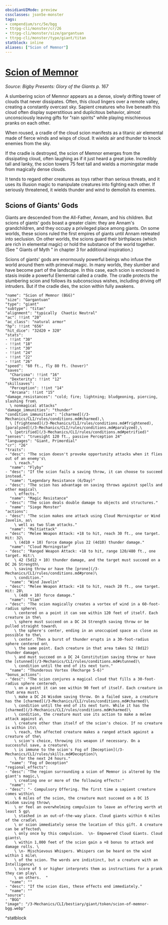 ```yaml
---
obsidianUIMode: preview
cssclasses: json5e-monster
tags:
- compendium/src/5e/bgg
- ttrpg-cli/monster/cr/26
- ttrpg-cli/monster/size/gargantuan
- ttrpg-cli/monster/type/giant/titan
statblock: inline
aliases: ["Scion of Memnor"]
---
```

# [Scion of Memnor](3-Mechanics\CLI\bestiary\giant/scion-of-memnor-bgg.md)
*Source: Bigby Presents: Glory of the Giants p. 167*  

A slumbering scion of Memnor appears as a dense, slowly drifting tower of clouds that never dissipates. Often, this cloud lingers over a remote valley, creating a constantly overcast sky. Sapient creatures who live beneath this cloud often display superstitious and duplicitous behavior, almost unconsciously leaving gifts for "rain spirits" while playing mischievous pranks on each other.

When roused, a cradle of the cloud scion manifests as a titanic air elemental made of fierce winds and wisps of cloud. It wields air and thunder to knock enemies from the sky.

If the cradle is destroyed, the scion of Memnor emerges from the dissipating cloud, often laughing as if it just heard a great joke. Incredibly tall and lanky, the scion towers 75 feet tall and wields a morningstar made from magically dense clouds.

It tends to regard other creatures as toys rather than serious threats, and it uses its illusion magic to manipulate creatures into fighting each other. If seriously threatened, it wields thunder and wind to demolish its enemies.

## Scions of Giants' Gods

Giants are descended from the All-Father, Annam, and his children. But scions of giants' gods boast a greater claim: they are Annam's grandchildren, and they occupy a privileged place among giants. On some worlds, these scions ruled the first empires of giants until Annam retreated into seclusion. On other worlds, the scions guard their birthplaces (which are rich in elemental magic) or hold the substance of the world together. (See " Giants of Myth " in chapter 3 for additional inspiration.)

Scions of giants' gods are enormously powerful beings who infuse the world around them with primeval magic. In many worlds, they slumber and have become part of the landscape. In this case, each scion is enclosed in stasis inside a powerful Elemental called a cradle. The cradle protects the slumbering scion and follows its subconscious wishes, including driving off intruders. But if the cradle dies, the scion within fully awakens.

```statblock
"name": "Scion of Memnor (BGG)"
"size": "Gargantuan"
"type": "giant"
"subtype": "titan"
"alignment": "typically  Chaotic Neutral"
"ac": !!int "20"
"ac_class": "natural armor"
"hp": !!int "656"
"hit_dice": "32d20 + 320"
"stats":
- !!int "30"
- !!int "18"
- !!int "30"
- !!int "24"
- !!int "22"
- !!int "26"
"speed": "60 ft., fly 80 ft. (hover)"
"saves":
  "Charisma": !!int "16"
  "Dexterity": !!int "12"
"skillsaves":
  "Perception": !!int "14"
  "Arcana": !!int "15"
"damage_resistances": "cold; fire; lightning; bludgeoning, piercing, slashing from\
  \ nonmagical attacks"
"damage_immunities": "thunder"
"condition_immunities": "[charmed](/3-Mechanics/CLI/rules/conditions.md#charmed),\
  \ [frightened](/3-Mechanics/CLI/rules/conditions.md#frightened), [paralyzed](/3-Mechanics/CLI/rules/conditions.md#paralyzed),\
  \ [petrified](/3-Mechanics/CLI/rules/conditions.md#petrified)"
"senses": "truesight 120 ft., passive Perception 24"
"languages": "Giant, Primordial"
"cr": "26"
"traits":
- "desc": "The scion doesn't provoke opportunity attacks when it flies out of an enemy's\
    \ reach."
  "name": "Flyby"
- "desc": "If the scion fails a saving throw, it can choose to succeed instead."
  "name": "Legendary Resistance (6/Day)"
- "desc": "The scion has advantage on saving throws against spells and other magical\
    \ effects."
  "name": "Magic Resistance"
- "desc": "The scion deals double damage to objects and structures."
  "name": "Siege Monster"
"actions":
- "desc": "The scion makes one attack using Cloud Morningstar or Wind Javelin, as\
    \ well as two Slam attacks."
  "name": "Multiattack"
- "desc": "Melee Weapon Attack: +18 to hit, reach 30 ft., one target. Hit: 32\
    \ (4d10 + 10) force damage plus 22 (4d10) thunder damage."
  "name": "Cloud Morningstar"
- "desc": "Ranged Weapon Attack: +18 to hit, range 120/480 ft., one target. Hit:\
    \ 42 (5d12 + 10) thunder damage, and the target must succeed on a DC 26 Strength\
    \ saving throw or have the [prone](/3-Mechanics/CLI/rules/conditions.md#prone)\
    \ condition."
  "name": "Wind Javelin"
- "desc": "Melee Weapon Attack: +18 to hit, reach 20 ft., one target. Hit: 28\
    \ (4d8 + 10) force damage."
  "name": "Slam"
- "desc": "The scion magically creates a vortex of wind in a 60-foot-radius sphere\
    \ centered on a point it can see within 120 feet of itself. Each creature in the\
    \ sphere must succeed on a DC 24 Strength saving throw or be pulled straight toward\
    \ the sphere's center, ending in an unoccupied space as close as possible to the\
    \ center. Then a burst of thunder erupts in a 30-foot-radius sphere centered on\
    \ the same point. Each creature in that area takes 52 (8d12) thunder damage\
    \ and must succeed on a DC 24 Constitution saving throw or have the [stunned](/3-Mechanics/CLI/rules/conditions.md#stunned)\
    \ condition until the end of its next turn."
  "name": "Thunderous Vortex (Recharge 5-6)"
"bonus_actions":
- "desc": "The scion conjures a magical cloud that fills a 30-foot-radius sphere centered\
    \ on a point it can see within 90 feet of itself. Each creature in that area must\
    \ make a DC 24 Wisdom saving throw. On a failed save, a creature has the [charmed](/3-Mechanics/CLI/rules/conditions.md#charmed)\
    \ condition until the end of its next turn. While it has the [charmed](/3-Mechanics/CLI/rules/conditions.md#charmed)\
    \ condition, the creature must use its action to make a melee attack against a\
    \ creature other than itself of the scion's choice. If no creature is within its\
    \ reach, the affected creature makes a ranged attack against a creature of the\
    \ scion's choice, throwing its weapon if necessary. On a successful save, a creature\
    \ is immune to the scion's Fog of [Deception](/3-Mechanics/CLI/rules/skills.md#Deception)\
    \ for the next 24 hours."
  "name": "Fog of Deception"
"regional_effects":
- "desc": "The region surrounding a scion of Memnor is altered by the giant's magic,\
    \ creating one or more of the following effects:"
  "name": ""
- "desc": "- Compulsory Offering. The first time a sapient creature comes within\
    \ 6 miles of the scion, the creature must succeed on a DC 15 Wisdom saving throw\
    \ or feel an overwhelming compulsion to leave an offering worth at least 5 gp\
    \ stashed in an out-of-the-way place. Cloud giants within 6 miles of the cradle\
    \ or scion immediately sense the location of this gift. A creature can be affected\
    \ only once by this compulsion.  \n- Empowered Cloud Giants. Cloud giants\
    \ within 1,000 feet of the scion gain a +8 bonus to attack and damage rolls. \
    \ \n- Mischievous Whispers. Whispers can be heard on the wind within 1 mile\
    \ of the scion. The words are indistinct, but a creature with an Intelligence\
    \ score of 5 or higher interprets them as instructions for a prank they can play\
    \ on others.  "
  "name": ""
- "desc": "If the scion dies, these effects end immediately."
  "name": ""
"source":
- "BGG"
"image": "/3-Mechanics/CLI/bestiary/giant/token/scion-of-memnor-bgg.webp"
```
^statblock